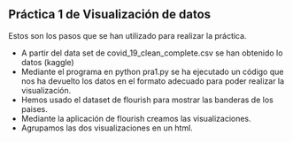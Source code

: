 ## Práctica 1 de Visualización de datos

Estos son los pasos que se han utilizado para realizar la práctica.
- A partir del data set de covid_19_clean_complete.csv se han obtenido lo datos (kaggle)
- Mediante el programa en python pra1.py se ha ejecutado un código que nos ha devuelto los datos en el formato adecuado para poder realizar la visualización.
- Hemos usado el dataset de flourish para mostrar las banderas de los paises.
- Mediante la aplicación de flourish creamos las visualizaciones.
- Agrupamos las dos visualizaciones en un html.
